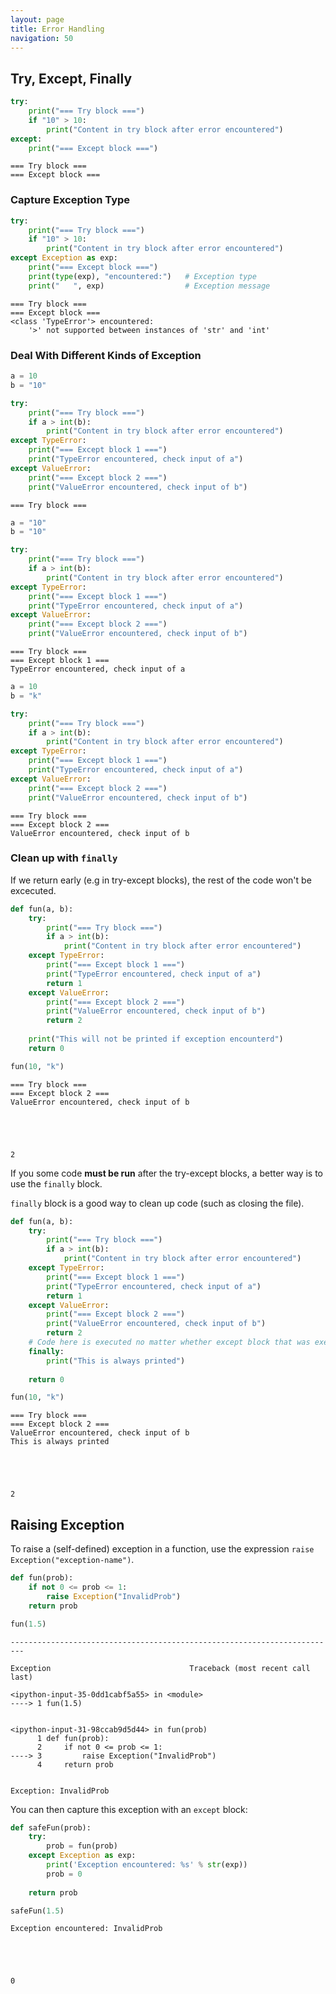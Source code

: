 ```yaml
---
layout: page
title: Error Handling
navigation: 50
---
```


## Try, Except, Finally


```python
try:
    print("=== Try block ===")
    if "10" > 10:
        print("Content in try block after error encountered")
except:
    print("=== Except block ===")
```

    === Try block ===
    === Except block ===


### Capture Exception Type


```python
try:
    print("=== Try block ===")
    if "10" > 10:
        print("Content in try block after error encountered")
except Exception as exp:
    print("=== Except block ===")
    print(type(exp), "encountered:")   # Exception type
    print("   ", exp)                  # Exception message
```

    === Try block ===
    === Except block ===
    <class 'TypeError'> encountered:
        '>' not supported between instances of 'str' and 'int'


### Deal With Different Kinds of Exception


```python
a = 10
b = "10"

try:
    print("=== Try block ===")
    if a > int(b):
        print("Content in try block after error encountered")
except TypeError:
    print("=== Except block 1 ===")
    print("TypeError encountered, check input of a")
except ValueError:
    print("=== Except block 2 ===")
    print("ValueError encountered, check input of b")
```

    === Try block ===



```python
a = "10"
b = "10"

try:
    print("=== Try block ===")
    if a > int(b):
        print("Content in try block after error encountered")
except TypeError:
    print("=== Except block 1 ===")
    print("TypeError encountered, check input of a")
except ValueError:
    print("=== Except block 2 ===")
    print("ValueError encountered, check input of b")
```

    === Try block ===
    === Except block 1 ===
    TypeError encountered, check input of a



```python
a = 10
b = "k"

try:
    print("=== Try block ===")
    if a > int(b):
        print("Content in try block after error encountered")
except TypeError:
    print("=== Except block 1 ===")
    print("TypeError encountered, check input of a")
except ValueError:
    print("=== Except block 2 ===")
    print("ValueError encountered, check input of b")
```

    === Try block ===
    === Except block 2 ===
    ValueError encountered, check input of b


### Clean up with `finally`

If we return early (e.g in try-except blocks), the rest of the code won't be excecuted.


```python
def fun(a, b):
    try:
        print("=== Try block ===")
        if a > int(b):
            print("Content in try block after error encountered")
    except TypeError:
        print("=== Except block 1 ===")
        print("TypeError encountered, check input of a")
        return 1
    except ValueError:
        print("=== Except block 2 ===")
        print("ValueError encountered, check input of b")
        return 2
    
    print("This will not be printed if exception encounterd")
    return 0
```


```python
fun(10, "k")
```

    === Try block ===
    === Except block 2 ===
    ValueError encountered, check input of b





    2



If you some code **must be run** after the try-except blocks, a better way is to use the `finally` block.

`finally` block is a good way to clean up code (such as closing the file).


```python
def fun(a, b):
    try:
        print("=== Try block ===")
        if a > int(b):
            print("Content in try block after error encountered")
    except TypeError:
        print("=== Except block 1 ===")
        print("TypeError encountered, check input of a")
        return 1
    except ValueError:
        print("=== Except block 2 ===")
        print("ValueError encountered, check input of b")
        return 2
    # Code here is executed no matter whether except block that was executed
    finally:  
        print("This is always printed")
        
    return 0
```


```python
fun(10, "k")
```

    === Try block ===
    === Except block 2 ===
    ValueError encountered, check input of b
    This is always printed





    2



## Raising Exception

To raise a (self-defined) exception in a function, use the expression `raise Exception("exception-name")`.


```python
def fun(prob):
    if not 0 <= prob <= 1:
        raise Exception("InvalidProb")
    return prob
```


```python
fun(1.5)
```


    -------------------------------------------------------------------------

    Exception                               Traceback (most recent call last)

    <ipython-input-35-0dd1cabf5a55> in <module>
    ----> 1 fun(1.5)
    

    <ipython-input-31-98ccab9d5d44> in fun(prob)
          1 def fun(prob):
          2     if not 0 <= prob <= 1:
    ----> 3         raise Exception("InvalidProb")
          4     return prob


    Exception: InvalidProb


You can then capture this exception with an `except` block:


```python
def safeFun(prob):
    try:
        prob = fun(prob)
    except Exception as exp:
        print('Exception encountered: %s' % str(exp))
        prob = 0
    
    return prob
```


```python
safeFun(1.5)
```

    Exception encountered: InvalidProb





    0



